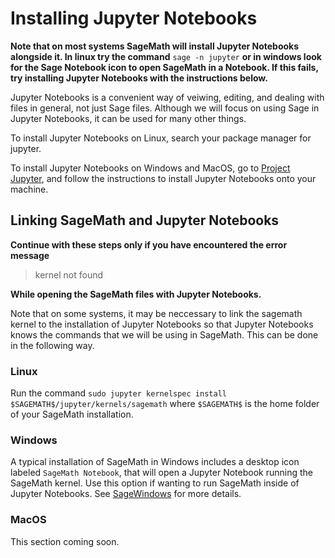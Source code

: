 # Installing Jupyter Notebooks

**Note that on most systems SageMath will install Jupyter Notebooks alongside it.  In linux try the command** `sage -n jupyter` **or in windows look for the Sage 
Notebook icon to open SageMath in a Notebook.  If this fails, try installing Jupyter Notebooks with the instructions below.**

Jupyter Notebooks is a convenient way of veiwing, editing, and dealing with files in general, not just Sage files.  Although we will focus on using Sage in 
Jupyter Notebooks, it can be used for many other things.  

To install Jupyter Notebooks on Linux, search your package manager for jupyter.

To install Jupyter Notebooks on Windows and MacOS, go to [Project Jupyter](https://jupyter.org/install), and follow the instructions to install Jupyter
Notebooks onto your machine.

## Linking SageMath and Jupyter Notebooks

**Continue with these steps only if you have encountered the error message** 

> kernel not found

**While opening the SageMath files with Jupyter Notebooks.**

Note that on some systems, it may be neccessary to link the sagemath kernel to the installation of Jupyter Notebooks so that Jupyter Notebooks knows the commands 
that we will be using in SageMath.  This can be done in the following way.  

### Linux

Run the command `sudo jupyter kernelspec install $SAGEMATH$/jupyter/kernels/sagemath` where `$SAGEMATH$` is the home folder of your SageMath installation.  

### Windows

A typical installation of SageMath in Windows includes a desktop icon labeled `SageMath Notebook`, that will open a Jupyter Notebook running the SageMath kernel. 
Use this option if wanting to run SageMath inside of Jupyter Notebooks.  See [SageWindows](https://wiki.sagemath.org/SageWindows) for more details.

### MacOS

This section coming soon.
